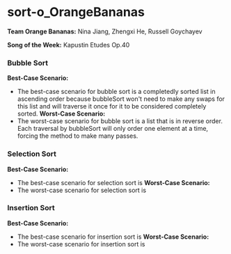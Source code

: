 # sort-o_OrangeBananas
**Team Orange Bananas:** Nina Jiang, Zhengxi He, Russell Goychayev

**Song of the Week:** Kapustin Etudes Op.40


### Bubble Sort
**Best-Case Scenario:**
* The best-case scenario for bubble sort is a completedly sorted list in ascending order because bubbleSort won't need to make any swaps for this list and will traverse it once for it to be considered completely sorted.
**Worst-Case Scenario:**
* The worst-case scenario for bubble sort is a list that is in reverse order. Each traversal by bubbleSort will only order one element at a time, forcing the method to make many passes.

### Selection Sort
**Best-Case Scenario:**
* The best-case scenario for selection sort is
**Worst-Case Scenario:**
* The worst-case scenario for selection sort is

### Insertion Sort
**Best-Case Scenario:**
* The best-case scenario for insertion sort is
**Worst-Case Scenario:**
* The worst-case scenario for insertion sort is

